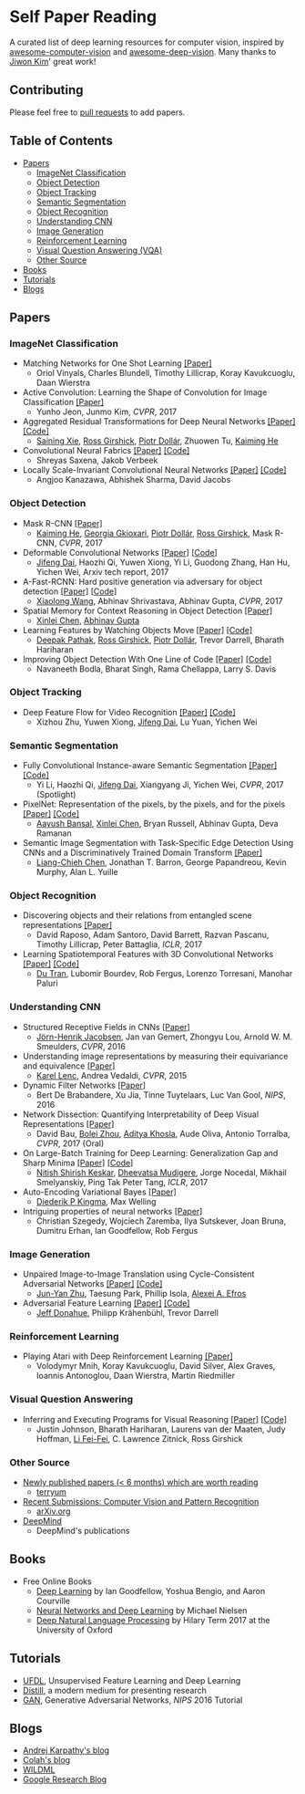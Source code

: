 # Self Paper Reading

A curated list of deep learning resources for computer vision, inspired by [awesome-computer-vision](https://github.com/jbhuang0604/awesome-computer-vision) and [awesome-deep-vision](https://github.com/kjw0612/awesome-deep-vision). Many thanks to [Jiwon Kim](https://github.com/kjw0612)' great work!

## Contributing

Please feel free to [pull requests](https://github.com/wk910930/self-paper-reading/pulls) to add papers.

## Table of Contents

- [Papers](#papers)
  - [ImageNet Classification](#imagenet-classification)
  - [Object Detection](#object-detection)
  - [Object Tracking](#object-tracking)
  - [Semantic Segmentation](#semantic-segmentation)
  - [Object Recognition](#object-recognition)
  - [Understanding CNN](#understanding-cnn)
  - [Image Generation](#image-generation)
  - [Reinforcement Learning](#reinforcement-learning)
  - [Visual Question Answering (VQA)](#visual-question-answering)
  - [Other Source](#other-source)
- [Books](#books)
- [Tutorials](#tutorials)
- [Blogs](#blogs)

## Papers

### ImageNet Classification

* Matching Networks for One Shot Learning [[Paper]](https://arxiv.org/abs/1606.04080)
  * Oriol Vinyals, Charles Blundell, Timothy Lillicrap, Koray Kavukcuoglu, Daan Wierstra
* Active Convolution: Learning the Shape of Convolution for Image Classification [[Paper]](https://arxiv.org/abs/1703.09076)
  * Yunho Jeon, Junmo Kim, *CVPR*, 2017
* Aggregated Residual Transformations for Deep Neural Networks [[Paper]](https://arxiv.org/abs/1611.05431) [[Code]](https://github.com/facebookresearch/ResNeXt)
  * [Saining Xie](http://vcl.ucsd.edu/~sxie/), [Ross Girshick](http://www.rossgirshick.info/), [Piotr Dollár](https://pdollar.github.io/index.html), Zhuowen Tu, [Kaiming He](http://kaiminghe.com/)
* Convolutional Neural Fabrics [[Paper]](https://arxiv.org/abs/1606.02492) [[Code]](https://github.com/shreyassaxena/convolutional-neural-fabrics)
  * Shreyas Saxena, Jakob Verbeek
* Locally Scale-Invariant Convolutional Neural Networks [[Paper]](https://arxiv.org/abs/1412.5104) [[Code]](https://github.com/akanazawa/si-convnet)
  * Angjoo Kanazawa, Abhishek Sharma, David Jacobs


### Object Detection

* Mask R-CNN [[Paper]](https://arxiv.org/abs/1703.06870)
  * [Kaiming He](http://kaiminghe.com/), [Georgia Gkioxari](http://people.eecs.berkeley.edu/~gkioxari/), [Piotr Dollár](https://pdollar.github.io/index.html), [Ross Girshick](http://www.rossgirshick.info/), Mask R-CNN, *CVPR*, 2017
* Deformable Convolutional Networks [[Paper]](https://arxiv.org/abs/1703.06211) [[Code]](https://github.com/msracver/Deformable-ConvNets)
  * [Jifeng Dai](http://www.jifengdai.org/), Haozhi Qi, Yuwen Xiong, Yi Li, Guodong Zhang, Han Hu, Yichen Wei, Arxiv tech report, 2017
* A-Fast-RCNN: Hard positive generation via adversary for object detection [[Paper]](http://abhinavsh.info/papers/pdfs/adversarial_object_detection.pdf) [[Code]](https://github.com/xiaolonw/adversarial-frcnn)
  * [Xiaolong Wang](http://www.cs.cmu.edu/~xiaolonw/), Abhinav Shrivastava, Abhinav Gupta, *CVPR*, 2017
* Spatial Memory for Context Reasoning in Object Detection [[Paper]](https://arxiv.org/abs/1704.04224)
  * [Xinlei Chen](https://www.cs.cmu.edu/~xinleic/index.html), [Abhinav Gupta](http://www.cs.cmu.edu/~abhinavg/)
* Learning Features by Watching Objects Move [[Paper]](https://arxiv.org/abs/1612.06370) [[Code]](https://github.com/pathak22/unsupervised-video)
  * [Deepak Pathak](https://people.eecs.berkeley.edu/~pathak/), [Ross Girshick](http://www.rossgirshick.info/), [Piotr Dollár](https://pdollar.github.io/index.html), Trevor Darrell, Bharath Hariharan
* Improving Object Detection With One Line of Code [[Paper]](https://arxiv.org/abs/1704.04503) [[Code]](https://github.com/bharatsingh430/soft-nms)
  * Navaneeth Bodla, Bharat Singh, Rama Chellappa, Larry S. Davis

### Object Tracking

* Deep Feature Flow for Video Recognition [[Paper]](https://arxiv.org/abs/1611.07715) [[Code]](https://github.com/msracver/Deep-Feature-Flow)
  * Xizhou Zhu, Yuwen Xiong, [Jifeng Dai](http://www.jifengdai.org/), Lu Yuan, Yichen Wei

### Semantic Segmentation

* Fully Convolutional Instance-aware Semantic Segmentation [[Paper]](https://arxiv.org/abs/1611.07709) [[Code]](https://github.com/daijifeng001/TA-FCN)
  * Yi Li, Haozhi Qi, [Jifeng Dai](http://www.jifengdai.org/), Xiangyang Ji, Yichen Wei, *CVPR*, 2017 (Spotlight)
* PixelNet: Representation of the pixels, by the pixels, and for the pixels [[Paper]](https://arxiv.org/abs/1702.06506) [[Code]](https://github.com/aayushbansal/PixelNet)
  * [Aayush Bansal](http://www.cs.cmu.edu/~aayushb/), [Xinlei Chen](http://www.cs.cmu.edu/~xinleic/), Bryan Russell, Abhinav Gupta, Deva Ramanan
* Semantic Image Segmentation with Task-Specific Edge Detection Using CNNs and a Discriminatively Trained Domain Transform [[Paper]](https://arxiv.org/abs/1511.03328)
  * [Liang-Chieh Chen](http://liangchiehchen.com), Jonathan T. Barron, George Papandreou, Kevin Murphy, Alan L. Yuille

### Object Recognition

* Discovering objects and their relations from entangled scene representations [[Paper]](https://arxiv.org/abs/1702.05068)
  * David Raposo, Adam Santoro, David Barrett, Razvan Pascanu, Timothy Lillicrap, Peter Battaglia, *ICLR*, 2017
* Learning Spatiotemporal Features with 3D Convolutional Networks [[Paper]](https://arxiv.org/abs/1412.0767) [[Code]](https://github.com/facebook/C3D)
  * [Du Tran](http://www.cs.dartmouth.edu/~dutran/), Lubomir Bourdev, Rob Fergus, Lorenzo Torresani, Manohar Paluri

### Understanding CNN

* Structured Receptive Fields in CNNs [[Paper]](https://arxiv.org/abs/1605.02971)
  * [Jörn-Henrik Jacobsen](https://jhjacobsen.github.io), Jan van Gemert, Zhongyu Lou, Arnold W. M. Smeulders, *CVPR*, 2016
* Understanding image representations by measuring their equivariance and equivalence [[Paper]](https://arxiv.org/abs/1411.5908)
  * [Karel Lenc](http://www.robots.ox.ac.uk/~karel/), Andrea Vedaldi, *CVPR*, 2015
* Dynamic Filter Networks [[Paper]](https://arxiv.org/abs/1605.09673)
  * Bert De Brabandere, Xu Jia, Tinne Tuytelaars, Luc Van Gool, *NIPS*, 2016
* Network Dissection: Quantifying Interpretability of Deep Visual Representations [[Paper]](https://arxiv.org/abs/1704.05796)
  * David Bau, [Bolei Zhou](http://people.csail.mit.edu/bzhou/), [Aditya Khosla](http://people.csail.mit.edu/khosla/), Aude Oliva, Antonio Torralba, *CVPR*, 2017 (Oral)
* On Large-Batch Training for Deep Learning: Generalization Gap and Sharp Minima [[Paper]](https://arxiv.org/abs/1609.04836) [[Code]](https://github.com/keskarnitish/large-batch-training)
  * [Nitish Shirish Keskar](http://users.iems.northwestern.edu/~nitish/), [Dheevatsa Mudigere](https://sites.google.com/site/dheevatsa/home), Jorge Nocedal, Mikhail Smelyanskiy, Ping Tak Peter Tang, *ICLR*, 2017
* Auto-Encoding Variational Bayes [[Paper]](https://arxiv.org/abs/1312.6114)
  * [Diederik P Kingma](http://dpkingma.com), Max Welling
* Intriguing properties of neural networks [[Paper]](https://arxiv.org/abs/1312.6199)
  * Christian Szegedy, Wojciech Zaremba, Ilya Sutskever, Joan Bruna, Dumitru Erhan, Ian Goodfellow, Rob Fergus

### Image Generation

* Unpaired Image-to-Image Translation using Cycle-Consistent Adversarial Networks [[Paper]](https://arxiv.org/abs/1703.10593) [[Code]](https://github.com/junyanz/CycleGAN)
  * [Jun-Yan Zhu](http://people.eecs.berkeley.edu/~junyanz/), Taesung Park, Phillip Isola, [Alexei A. Efros](https://people.eecs.berkeley.edu/~efros/)
* Adversarial Feature Learning [[Paper]](https://arxiv.org/abs/1605.09782) [[Code]](https://github.com/jeffdonahue/bigan)
  * [Jeff Donahue](http://jeffdonahue.com), Philipp Krähenbühl, Trevor Darrell

### Reinforcement Learning

* Playing Atari with Deep Reinforcement Learning [[Paper]](https://arxiv.org/abs/1312.5602)
  * Volodymyr Mnih, Koray Kavukcuoglu, David Silver, Alex Graves, Ioannis Antonoglou, Daan Wierstra, Martin Riedmiller

### Visual Question Answering

* Inferring and Executing Programs for Visual Reasoning [[Paper]](https://arxiv.org/abs/1705.03633) [[Code]](https://github.com/facebookresearch/clevr-iep)
  * Justin Johnson, Bharath Hariharan, Laurens van der Maaten, Judy Hoffman, [Li Fei-Fei](http://vision.stanford.edu/feifeili/), C. Lawrence Zitnick, Ross Girshick

### Other Source

* [Newly published papers (< 6 months) which are worth reading](https://github.com/terryum/awesome-deep-learning-papers#new-papers)
  * [terryum](https://github.com/terryum)
* [Recent Submissions: Computer Vision and Pattern Recognition](https://arxiv.org/list/cs.CV/recent)
  * [arXiv.org](https://arxiv.org/)
* [DeepMind](https://deepmind.com/research/publications/)
  * DeepMind's publications

## Books

* Free Online Books
  * [Deep Learning](http://www.deeplearningbook.org) by Ian Goodfellow, Yoshua Bengio, and Aaron Courville
  * [Neural Networks and Deep Learning](http://neuralnetworksanddeeplearning.com/) by Michael Nielsen
  * [Deep Natural Language Processing](https://github.com/oxford-cs-deepnlp-2017/lectures) by Hilary Term 2017 at the University of Oxford

## Tutorials

* [UFDL](http://deeplearning.stanford.edu/wiki/index.php/UFLDL_Tutorial), Unsupervised Feature Learning and Deep Learning
* [Distill](http://distill.pub), a modern medium for presenting research
* [GAN](https://arxiv.org/abs/1701.00160), Generative Adversarial Networks, *NIPS* 2016 Tutorial

## Blogs

* [Andrej Karpathy's blog](http://karpathy.github.io)
* [Colah's blog](http://colah.github.io)
* [WILDML](http://www.wildml.com)
* [Google Research Blog](https://research.googleblog.com)
